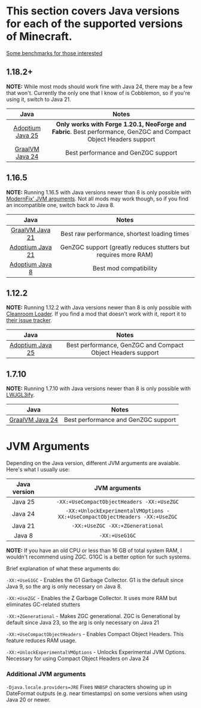 # This section covers Java versions for each of the supported versions of Minecraft.

[Some benchmarks for those interested](java-benchmarks.md)

## 1.18.2+

**NOTE:** While most mods should work fine with Java 24, there may be a few that won't. Currently the only one that I know of is Cobblemon, so if you're using it, switch to Java 21.

| Java | Notes |
|:---:|:---:|
| [Adoptium Java 25](https://adoptium.net/temurin/releases/?version=25&package=jre) | **Only works with Forge 1.20.1, NeoForge and Fabric**. Best performance, GenZGC and Compact Object Headers support |
| [GraalVM Java 24](https://www.graalvm.org/downloads/) | Best performance and GenZGC support |

## 1.16.5

**NOTE:** Running 1.16.5 with Java versions newer than 8 is only possible with [ModernFix' JVM arguments](https://github.com/embeddedt/ModernFix/wiki/1.16---required-arguments-for-Java-17). Not all mods may work though, so if you find an incompatible one, switch back to Java 8.

| Java | Notes |
|:---:|:---:|
| [GraalVM Java 21](https://www.graalvm.org/downloads/) | Best raw performance, shortest loading times |
| [Adoptium Java 21](https://adoptium.net/temurin/releases/?version=21&package=jre) | GenZGC support (greatly reduces stutters but requires more RAM) |
| [Adoptium Java 8](https://adoptium.net/temurin/releases/?version=8&package=jre) | Best mod compatibility |

## 1.12.2

**NOTE:** Running 1.12.2 with Java versions newer than 8 is only possible with [Cleanroom Loader](https://github.com/CleanroomMC/Cleanroom). If you find a mod that doesn't work with it, report it to [their issue tracker](https://github.com/CleanroomMC/Cleanroom/issues).

| Java | Notes |
|:---:|:---:|
| [Adoptium Java 25](https://adoptium.net/temurin/releases/?version=25&package=jre) | Best performance, GenZGC and Compact Object Headers support |

## 1.7.10

**NOTE:** Running 1.7.10 with Java versions newer than 8 is only possible with [LWJGL3ify](https://modrinth.com/mod/lwjgl3ify).

| Java | Notes |
|:---:|:---:|
| [GraalVM Java 24](https://www.graalvm.org/downloads/) | Best performance and GenZGC support |

# JVM Arguments

Depending on the Java version, different JVM arguments are avaiable. Here's what I usually use:

| Java version | JVM arguments |
|:---:|:---:|
| Java 25 | `-XX:+UseCompactObjectHeaders -XX:+UseZGC` |
| Java 24 | `-XX:+UnlockExperimentalVMOptions -XX:+UseCompactObjectHeaders -XX:+UseZGC` |
| Java 21 | `-XX:+UseZGC -XX:+ZGenerational` |
| Java 8 | `-XX:+UseG1GC` |

**NOTE:** If you have an old CPU or less than 16 GB of total system RAM, I wouldn't recommend using ZGC. G1GC is a better option for such systems.

Brief explanation of what these arguments do:

`-XX:+UseG1GC` - Enables the G1 Garbage Collector. G1 is the default since Java 9, so the arg is only necessary on Java 8.

`-XX:+UseZGC` - Enables the Z Garbage Collector. It uses more RAM but eliminates GC-related stutters

`-XX:+ZGenerational` - Makes ZGC generational. ZGC is Generational by default since Java 23, so the arg is only necessary on Java 21

`-XX:+UseCompactObjectHeaders` - Enables Compact Object Headers. This feature reduces RAM usage.

`-XX:+UnlockExperimentalVMOptions` - Unlocks Experimental JVM Options. Necessary for using Compact Object Headers on Java 24

### Additional JVM arguments

`-Djava.locale.providers=JRE` Fixes `NNBSP` characters showing up in DateFormat outputs (e.g. near timestamps) on some versions when using Java 20 or newer.

